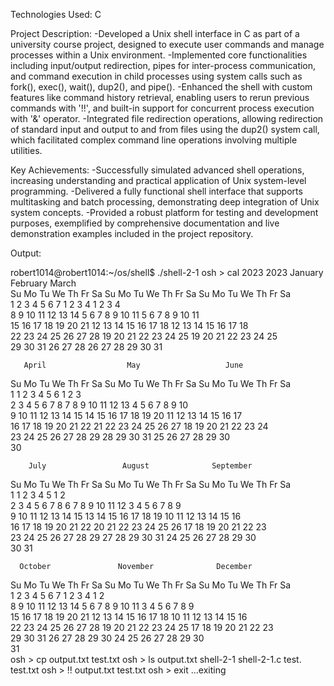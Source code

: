 Technologies Used: C

Project Description:
-Developed a Unix shell interface in C as part of a university course project, designed to execute user commands and manage processes within a Unix environment.
-Implemented core functionalities including input/output redirection, pipes for inter-process communication, and command execution in child processes using system calls such as fork(), exec(), wait(), dup2(), and pipe().
-Enhanced the shell with custom features like command history retrieval, enabling users to rerun previous commands with '!!', and built-in support for concurrent process execution with '&' operator.
-Integrated file redirection operations, allowing redirection of standard input and output to and from files using the dup2() system call, which facilitated complex command line operations involving multiple utilities.


Key Achievements:
-Successfully simulated advanced shell operations, increasing understanding and practical application of Unix system-level programming.
-Delivered a fully functional shell interface that supports multitasking and batch processing, demonstrating deep integration of Unix system concepts.
-Provided a robust platform for testing and development purposes, exemplified by comprehensive documentation and live demonstration examples included in the project repository.


Output:

robert1014@robert1014:~/os/shell$ ./shell-2-1
osh > cal 2023
                            2023
      January               February               March          
Su Mo Tu We Th Fr Sa  Su Mo Tu We Th Fr Sa  Su Mo Tu We Th Fr Sa  
 1  2  3  4  5  6  7            1  2  3  4            1  2  3  4  
 8  9 10 11 12 13 14   5  6  7  8  9 10 11   5  6  7  8  9 10 11  
15 16 17 18 19 20 21  12 13 14 15 16 17 18  12 13 14 15 16 17 18  
22 23 24 25 26 27 28  19 20 21 22 23 24 25  19 20 21 22 23 24 25  
29 30 31              26 27 28              26 27 28 29 30 31     
                                                                  

       April                  May                   June          
Su Mo Tu We Th Fr Sa  Su Mo Tu We Th Fr Sa  Su Mo Tu We Th Fr Sa  
                   1      1  2  3  4  5  6               1  2  3  
 2  3  4  5  6  7  8   7  8  9 10 11 12 13   4  5  6  7  8  9 10  
 9 10 11 12 13 14 15  14 15 16 17 18 19 20  11 12 13 14 15 16 17  
16 17 18 19 20 21 22  21 22 23 24 25 26 27  18 19 20 21 22 23 24  
23 24 25 26 27 28 29  28 29 30 31           25 26 27 28 29 30     
30                                                                

        July                 August              September        
Su Mo Tu We Th Fr Sa  Su Mo Tu We Th Fr Sa  Su Mo Tu We Th Fr Sa  
                   1         1  2  3  4  5                  1  2  
 2  3  4  5  6  7  8   6  7  8  9 10 11 12   3  4  5  6  7  8  9  
 9 10 11 12 13 14 15  13 14 15 16 17 18 19  10 11 12 13 14 15 16  
16 17 18 19 20 21 22  20 21 22 23 24 25 26  17 18 19 20 21 22 23  
23 24 25 26 27 28 29  27 28 29 30 31        24 25 26 27 28 29 30  
30 31                                                             

      October               November              December        
Su Mo Tu We Th Fr Sa  Su Mo Tu We Th Fr Sa  Su Mo Tu We Th Fr Sa  
 1  2  3  4  5  6  7            1  2  3  4                  1  2  
 8  9 10 11 12 13 14   5  6  7  8  9 10 11   3  4  5  6  7  8  9  
15 16 17 18 19 20 21  12 13 14 15 16 17 18  10 11 12 13 14 15 16  
22 23 24 25 26 27 28  19 20 21 22 23 24 25  17 18 19 20 21 22 23  
29 30 31              26 27 28 29 30        24 25 26 27 28 29 30  
                                            31                    
osh > cp output.txt test.txt
osh > ls
output.txt  shell-2-1  shell-2-1.c  test.  test.txt
osh > !!
output.txt  test.txt
osh > exit
                ...exiting
